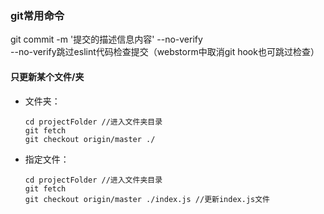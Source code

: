 ### git常用命令
git commit -m '提交的描述信息内容' --no-verify  
--no-verify跳过eslint代码检查提交（webstorm中取消git hook也可跳过检查）

#### 只更新某个文件/夹  
- 文件夹：
    ```
    cd projectFolder //进入文件夹目录
    git fetch
    git checkout origin/master ./
    ```
    
- 指定文件：
    ```
    cd projectFolder //进入文件夹目录
    git fetch
    git checkout origin/master ./index.js //更新index.js文件
    ```